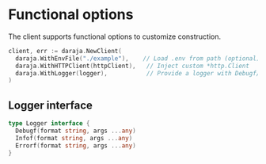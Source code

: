 # Functional options

The client supports functional options to customize construction.

```go
client, err := daraja.NewClient(
  daraja.WithEnvFile("./example"),    // Load .env from path (optional)
  daraja.WithHTTPClient(httpClient),   // Inject custom *http.Client
  daraja.WithLogger(logger),           // Provide a logger with Debugf/Infof/Errorf
)
```

## Logger interface

```go
type Logger interface {
  Debugf(format string, args ...any)
  Infof(format string, args ...any)
  Errorf(format string, args ...any)
}
```
